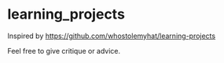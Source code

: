 # learning_projects
Inspired by https://github.com/whostolemyhat/learning-projects

Feel free to give critique or advice.

